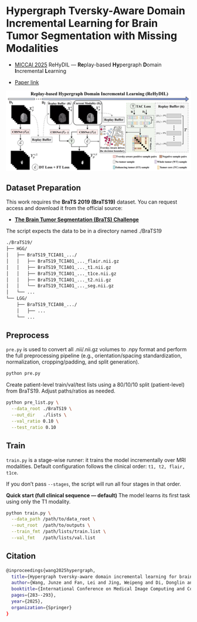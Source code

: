 # Hypergraph Tversky-Aware Domain Incremental Learning for Brain Tumor Segmentation with Missing Modalities

* [MICCAI 2025](https://link.springer.com/chapter/10.1007/978-3-032-05141-7_28) ReHyDIL — **Re**play-based **Hy**pergraph **D**omain **I**ncremental **L**earning
  
* [Paper link](https://papers.miccai.org/miccai-2025/paper/2774_paper.pdf)

![ReHyDIL](pic/miccai25-rehydil.png)

## Dataset Preparation

This work requires the **BraTS 2019 (BraTS19)** dataset. You can request access and download it from the official source:

* [**The Brain Tumor Segmentation (BraTS) Challenge**](https://www.med.upenn.edu/cbica/brats2019.html)

The script expects the data to be in a directory named ./BraTS19
```bash
./BraTS19/
├── HGG/
│   ├── BraTS19_TCIA01_.../
│   │   ├── BraTS19_TCIA01_..._flair.nii.gz
│   │   ├── BraTS19_TCIA01_..._t1.nii.gz
│   │   ├── BraTS19_TCIA01_..._t1ce.nii.gz
│   │   ├── BraTS19_TCIA01_..._t2.nii.gz
│   │   └── BraTS19_TCIA01_..._seg.nii.gz
│   └── ...
└── LGG/
    ├── BraTS19_TCIA08_.../
    │   ├── ...
    └── ...
```

## Preprocess
`pre.py` is used to convert all .nii/.nii.gz volumes to .npy format and perform the full preprocessing pipeline (e.g., orientation/spacing standardization, normalization, cropping/padding, and split generation).
```bash
python pre.py
```

Create patient-level train/val/test lists using a 80/10/10 split (patient-level) from BraTS19. Adjust paths/ratios as needed.

```bash
python pre_list.py \
  --data_root ./BraTS19 \
  --out_dir   ./lists \
  --val_ratio 0.10 \
  --test_ratio 0.10 
```

## Train

`train.py` is a stage-wise runner: it trains the model incrementally over MRI modalities.
Default configuration follows the clinical order: `t1, t2, flair, t1ce`.

If you don’t pass `--stages`, the script will run all four stages in that order.

**Quick start (full clinical sequence — default)**
The model learns its first task using only the T1 modality.
```bash
python train.py \
  --data_path /path/to/data_root \
  --out_root  /path/to/outputs \
  --train_fmt /path/lists/train.list \
  --val_fmt   /path/lists/val.list
```

## Citation
```bash
@inproceedings{wang2025hypergraph,
  title={Hypergraph tversky-aware domain incremental learning for brain tumor segmentation with missing modalities},
  author={Wang, Junze and Fan, Lei and Jing, Weipeng and Di, Donglin and Song, Yang and Liu, Sidong and Cong, Cong},
  booktitle={International Conference on Medical Image Computing and Computer-Assisted Intervention -- MICCAI 2025},
  pages={283--293},
  year={2025},
  organization={Springer}
}
```
